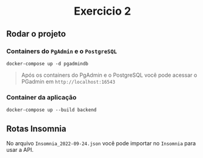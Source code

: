 <div align="center">
  <h1>Exercicio 2</h1>
</div>

## Rodar o projeto

### Containers do `PgAdmin` e o `PostgreSQL`

```
docker-compose up -d pgadmindb
```

> Após os containers do PgAdmin e o PostgreSQL você pode acessar o PGadmin em `http://localhost:16543`


### Container da aplicação

```
docker-compose up --build backend
```

## Rotas Insomnia

No arquivo `Insomnia_2022-09-24.json` você pode importar no `Insomnia` para usar a API.
